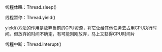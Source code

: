 线程休眠：Thread.sleep()

线程暂停：Thread.yield()

yield()方法的作用是放弃当前的CPU资源，将它让给其他任务去占用CPU执行时间。但放弃的时间不确定，有可能刚刚放弃，马上又获得CPU时间片

线程中断：Thread.interupt()

